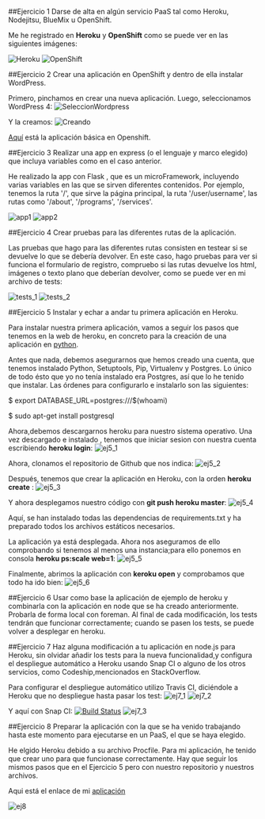 ##Ejercicio 1
Darse de alta en algún servicio PaaS tal como Heroku, Nodejitsu, BlueMix u OpenShift.

Me he registrado en **Heroku** y **OpenShift** como se puede ver en las siguientes imágenes:

![Heroku](http://i1175.photobucket.com/albums/r629/Cesar_Albusac_Jorge/Ejercicios3/ej1_zpsrccga1zv.png)
![OpenShift](http://i1175.photobucket.com/albums/r629/Cesar_Albusac_Jorge/Ejercicios3/ej1_2_zps2hqi81ct.png)


##Ejercicio 2
Crear una aplicación en OpenShift y dentro de ella instalar WordPress.

Primero, pinchamos en crear una nueva aplicación.
Luego, seleccionamos WordPress 4:
![SeleccionWordpress](http://i1175.photobucket.com/albums/r629/Cesar_Albusac_Jorge/Ejercicios3/ej2_zpspnjnad71.png)

Y la creamos:
![Creando](http://i1175.photobucket.com/albums/r629/Cesar_Albusac_Jorge/Ejercicios3/ej2_2_zpst2ecrvaf.png)


[Aquí](http://php-cesar2.rhcloud.com/) está la aplicación básica en Openshift.


##Ejercicio 3
Realizar una app en express (o el lenguaje y marco elegido) que incluya variables como en el caso anterior.

He realizado la app con Flask , que es un microFramework, incluyendo varias variables en las que se sirven
diferentes contenidos. Por ejemplo, tenemos la ruta '/', que sirve la página principal, la ruta '/user/username', las rutas como '/about', '/programs', '/services'.

![app1](http://i1175.photobucket.com/albums/r629/Cesar_Albusac_Jorge/Ejercicios3/ej3_zpswxaot0rc.png)
![app2](http://i1175.photobucket.com/albums/r629/Cesar_Albusac_Jorge/Ejercicios3/ej3_2_zpsl1mppybe.png)


##Ejercicio 4
Crear pruebas para las diferentes rutas de la aplicación.

Las pruebas que hago para las diferentes rutas consisten en testear si se devuelve lo que se debería devolver.
En este caso, hago pruebas para ver si funciona el formulario de registro, compruebo si las rutas devuelve 
los html, imágenes o texto plano que deberían devolver, como se puede ver en mi archivo de tests:

![tests_1](http://i1175.photobucket.com/albums/r629/Cesar_Albusac_Jorge/Ejercicios3/ej4_1_zpsxmspcdch.png)
![tests_2](http://i1175.photobucket.com/albums/r629/Cesar_Albusac_Jorge/Ejercicios3/ej4_2_zpsmaq5zjyh.png)


##Ejercicio 5
Instalar y echar a andar tu primera aplicación en Heroku.

Para instalar nuestra primera aplicación, vamos a seguir los pasos que tenemos en la web de heroku, en concreto
para la creación de una aplicación en [python](https://devcenter.heroku.com/articles/getting-started-with-python#introduction).

Antes que nada, debemos asegurarnos que hemos creado una cuenta, que tenemos instalado Python, Setuptools, Pip, 
Virtualenv y Postgres.
Lo único de todo ésto que yo no tenía instalado era Postgres, así que lo he tenido que instalar.
Las órdenes para configurarlo e instalarlo son las siguientes:

$ export DATABASE_URL=postgres:///$(whoami)
 
$ sudo apt-get install postgresql

Ahora,debemos descargarnos heroku para nuestro sistema operativo. Una vez descargado e instalado , tenemos que 
iniciar sesion con nuestra cuenta escribiendo **heroku login**: 
![ej5_1](http://i1175.photobucket.com/albums/r629/Cesar_Albusac_Jorge/Ejercicios3/ej5_1_zpsahifwoaj.png)

Ahora, clonamos el repositorio de Github que nos indica:
![ej5_2](http://i1175.photobucket.com/albums/r629/Cesar_Albusac_Jorge/Ejercicios3/ej5_2_zpsyw5aznfa.png)

Después, tenemos que crear la aplicación en Heroku, con la orden **heroku create** :
![ej5_3](http://i1175.photobucket.com/albums/r629/Cesar_Albusac_Jorge/Ejercicios3/ej5_3_zpsowkczhlt.png)

Y ahora desplegamos nuestro código con **git push heroku master**:
![ej5_4](http://i1175.photobucket.com/albums/r629/Cesar_Albusac_Jorge/Ejercicios3/ej5_4_zpsyapqzlku.png)

Aquí, se han instalado todas las dependencias de requirements.txt y ha preparado todos los archivos 
estáticos necesarios.

La aplicación ya está desplegada. Ahora nos aseguramos de ello comprobando si tenemos al menos una instancia;para
ello ponemos en consola **heroku ps:scale web=1**:
![ej5_5](http://i1175.photobucket.com/albums/r629/Cesar_Albusac_Jorge/Ejercicios3/ej5_5_zpsf4zgdffr.png)

Finalmente, abrimos la aplicación con **keroku open** y comprobamos que todo ha ido bien:
![ej5_6](http://i1175.photobucket.com/albums/r629/Cesar_Albusac_Jorge/Ejercicios3/ej5_6_zps8kb0edyv.png)


##Ejercicio 6
Usar como base la aplicación de ejemplo de heroku y combinarla con la aplicación en node que se ha creado anteriormente.
Probarla de forma local con foreman. Al final de cada modificación, los tests tendrán que funcionar correctamente;
cuando se pasen los tests, se puede volver a desplegar en heroku.


##Ejercicio 7
Haz alguna modificación a tu aplicación en node.js para Heroku, sin olvidar añadir los tests para la nueva funcionalidad,y configura el despliegue automático a Heroku usando Snap CI o alguno de los otros servicios, como Codeship,mencionados en StackOverflow.

Para configurar el despliegue automático utilizo Travis CI, diciéndole a Heroku que no despliegue hasta pasar los test:
![ej7_1](http://i1175.photobucket.com/albums/r629/Cesar_Albusac_Jorge/Ejercicios3/ej6_zpst9n0fbx7.png)
![ej7_2](http://i1175.photobucket.com/albums/r629/Cesar_Albusac_Jorge/Ejercicios3/ej7_zpszhtkczyg.png)

Y aquí con Snap CI:
[![Build Status](https://snap-ci.com/cesar2/Proyecto-IV/branch/master/build_image)](https://snap-ci.com/cesar2/Proyecto-IV/branch/master)
![ej7_3](http://i1175.photobucket.com/albums/r629/Cesar_Albusac_Jorge/Ejercicios3/ej7_3_zpssdl6by1e.png)

##Ejercicio 8
Preparar la aplicación con la que se ha venido trabajando hasta este momento para ejecutarse en un PaaS, 
el que se haya elegido.

He elgido Heroku debido a su archivo Procfile.
Para mi aplicación, he tenido que crear uno para que funcionase correctamente.
Hay que seguir los mismos pasos que en el Ejercicio 5 pero con nuestro repositorio y nuestros archivos.

Aqui está el enlace de mi [aplicación](https://dry-thicket-6813.herokuapp.com/)

![ej8](http://i1175.photobucket.com/albums/r629/Cesar_Albusac_Jorge/Ejercicios3/ej8_zpsaj3rrbdm.png)


